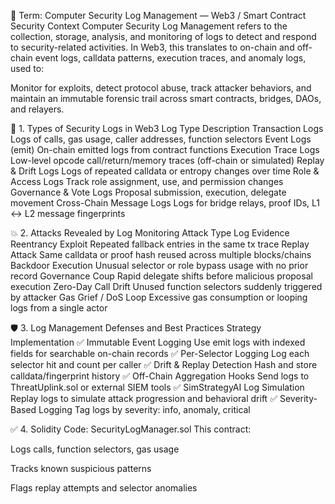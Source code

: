 🧾 Term: Computer Security Log Management — Web3 / Smart Contract Security Context
Computer Security Log Management refers to the collection, storage, analysis, and monitoring of logs to detect and respond to security-related activities. In Web3, this translates to on-chain and off-chain event logs, calldata patterns, execution traces, and anomaly logs, used to:

Monitor for exploits, detect protocol abuse, track attacker behaviors, and maintain an immutable forensic trail across smart contracts, bridges, DAOs, and relayers.

📘 1. Types of Security Logs in Web3
Log Type	Description
Transaction Logs	Logs of calls, gas usage, caller addresses, function selectors
Event Logs (emit)	On-chain emitted logs from contract functions
Execution Trace Logs	Low-level opcode call/return/memory traces (off-chain or simulated)
Replay & Drift Logs	Logs of repeated calldata or entropy changes over time
Role & Access Logs	Track role assignment, use, and permission changes
Governance & Vote Logs	Proposal submission, execution, delegate movement
Cross-Chain Message Logs	Logs for bridge relays, proof IDs, L1 ↔ L2 message fingerprints

💥 2. Attacks Revealed by Log Monitoring
Attack Type	Log Evidence
Reentrancy Exploit	Repeated fallback entries in the same tx trace
Replay Attack	Same calldata or proof hash reused across multiple blocks/chains
Backdoor Execution	Unusual selector or role bypass usage with no prior record
Governance Coup	Rapid delegate shifts before malicious proposal execution
Zero-Day Call Drift	Unused function selectors suddenly triggered by attacker
Gas Grief / DoS Loop	Excessive gas consumption or looping logs from a single actor

🛡️ 3. Log Management Defenses and Best Practices
Strategy	Implementation
✅ Immutable Event Logging	Use emit logs with indexed fields for searchable on-chain records
✅ Per-Selector Logging	Log each selector hit and count per caller
✅ Drift & Replay Detection	Hash and store calldata/fingerprint history
✅ Off-Chain Aggregation Hooks	Send logs to ThreatUplink.sol or external SIEM tools
✅ SimStrategyAI Log Simulation	Replay logs to simulate attack progression and behavioral drift
✅ Severity-Based Logging	Tag logs by severity: info, anomaly, critical

✅ 4. Solidity Code: SecurityLogManager.sol
This contract:

Logs calls, function selectors, gas usage

Tracks known suspicious patterns

Flags replay attempts and selector anomalies